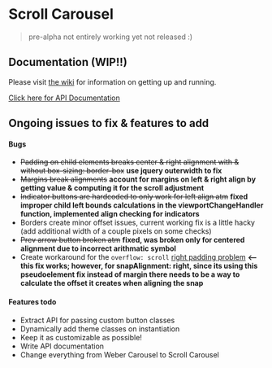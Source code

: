 # Scroll Carousel
> pre-alpha not entirely working yet not released :)

## Documentation (WIP!!)
Please visit [the wiki](https://github.com/webermn15/scrollcarousel/wiki) for information on getting up and running. 

[Click here for API Documentation](https://github.com/webermn15/scrollcarousel/wiki/API-Documentation)

Ongoing issues to fix & features to add
-------
#### Bugs
* ~~Padding on child elements breaks center & right alignment with & without box-sizing: border-box~~ 
**use jquery outerwidth to fix**
* ~~Margins break alignments~~ 
**account for margins on left & right align by getting value & computing it for the scroll adjustment**
* ~~Indicator buttons are hardcoded to only work for left align atm~~ 
**fixed improper child left bounds calculations in the viewportChangeHandler function, implemented align checking for indicators**
* Borders create minor offset issues, current working fix is a little hacky (add additional width of a couple pixels on some checks)
* ~~Prev arrow button broken atm~~ **fixed, was broken only for centered alignment due to incorrect arithmatic symbol**
* Create workaround for the `overflow: scroll` [right padding problem](https://blog.alexandergottlieb.com/overflow-scroll-and-the-right-padding-problem-a-css-only-solution-6d442915b3f4) 
**<-- this fix works; however, for snapAlignment: right, since its using this pseudoelement fix instead of margin there needs to be a way to calculate the offset it creates when aligning the snap**

#### Features todo
* Extract API for passing custom button classes
* Dynamically add theme classes on instantiation
* Keep it as customizable as possible!
* Write API documentation
* Change everything from Weber Carousel to Scroll Carousel